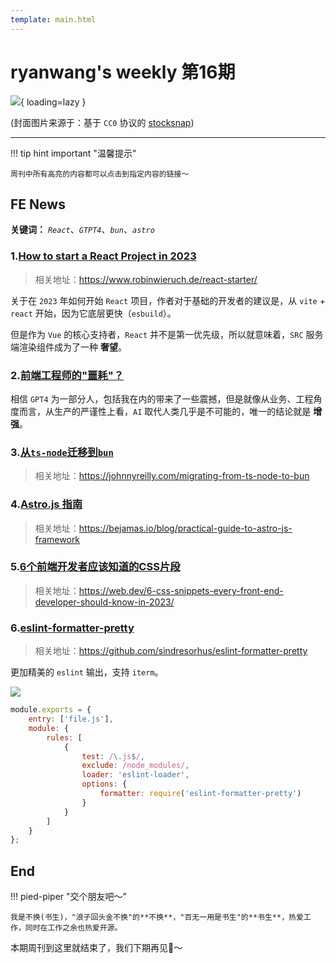 ```yaml
---
template: main.html
---
```


# ryanwang's weekly 第16期

![](https://to-out-use.oss-cn-hangzhou.aliyuncs.com/common/l4e7cN.jpg?x-oss-process=image/auto-orient,1/interlace,1/quality,q_90/format,webp){ loading=lazy }


(封面图片来源于：基于 `CC0` 协议的 [stocksnap](https://stocksnap.io/photo/woman-holding-ELF1BQFKAF))

------

!!! tip hint important "温馨提示"

    周刊中所有高亮的内容都可以点击到指定内容的链接～

## FE News

**关键词：** *`React`*、*`GTPT4`*、*`bun`*、*`astro`*

### 1.[How to start a React Project in 2023](https://www.robinwieruch.de/react-starter/)
>相关地址：https://www.robinwieruch.de/react-starter/

关于在 `2023` 年如何开始 `React` 项目，作者对于基础的开发者的建议是，从 `vite` + `react` 开始，因为它底层更快（`esbuild`）。

但是作为 `Vue` 的核心支持者，`React` 并不是第一优先级，所以就意味着，`SRC` 服务端渲染组件成为了一种 **奢望**。

### 2.[前端工程师的"噩耗"？](https://www.joshwcomeau.com/blog/the-end-of-frontend-development/)

相信 `GPT4` 为一部分人，包括我在内的带来了一些震撼，但是就像从业务、工程角度而言，从生产的严谨性上看，`AI` 取代人类几乎是不可能的，唯一的结论就是 **增强**。


### 3.[从`ts-node`迁移到`bun`](https://johnnyreilly.com/migrating-from-ts-node-to-bun)
>相关地址：https://johnnyreilly.com/migrating-from-ts-node-to-bun

### 4.[Astro.js 指南](https://bejamas.io/blog/practical-guide-to-astro-js-framework/)
>相关地址：https://bejamas.io/blog/practical-guide-to-astro-js-framework

### 5.[6个前端开发者应该知道的CSS片段](https://web.dev/6-css-snippets-every-front-end-developer-should-know-in-2023/)
> 相关地址：https://web.dev/6-css-snippets-every-front-end-developer-should-know-in-2023/

### 6.[eslint-formatter-pretty](https://github.com/sindresorhus/eslint-formatter-pretty)
>相关地址：https://github.com/sindresorhus/eslint-formatter-pretty

更加精美的 `eslint` 输出，支持 `iterm`。

![](https://to-out-use.oss-cn-hangzhou.aliyuncs.com/common/DVjNHr.png)

```js
module.exports = {
	entry: ['file.js'],
	module: {
		rules: [
			{
				test: /\.js$/,
				exclude: /node_modules/,
				loader: 'eslint-loader',
				options: {
					formatter: require('eslint-formatter-pretty')
				}
			}
		]
	}
};
```

## End

!!! pied-piper "交个朋友吧～"

    我是不换(书生)，"浪子回头金不换"的**不换**，"百无一用是书生"的**书生**，热爱工作，同时在工作之余也热爱开源。

本期周刊到这里就结束了，我们下期再见👋～
